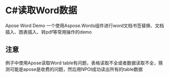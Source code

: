 # C#读取Word数据
Apose Word Demo
一个使用Aspose.Words组件进行word文档书签替换、文档插入、图表插入、转pdf等常用操作的demo

## 注意
例子中使用Apose读取Word table有问题，表格读取不全或者数据读取不全，猜测可能是apose是收费的问题，然后用NPOI成功读出所有的table数据